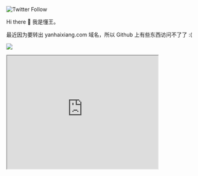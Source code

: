 ![Twitter Follow](https://img.shields.io/twitter/follow/realdonaldtrump?style=social)

Hi there 👋 我是懂王。

最近因为要转出 yanhaixiang.com 域名，所以 Github 上有些东西访问不了了 :(

![](http://ww3.sinaimg.cn/large/9150e4e5ly1fd7ku61tbpg20a005n7w6.gif)

<iframe src="https://www.baidu.com" title="iframe example 1" width="400" height="300">
  <p>Your browser does not support iframes.</p>
</iframe>
